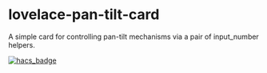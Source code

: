 # lovelace-pan-tilt-card

A simple card for controlling pan-tilt mechanisms via a pair of input_number helpers.

[![hacs_badge](https://img.shields.io/badge/HACS-Custom-orange.svg?style=for-the-badge)](https://github.com/custom-components/hacs)
